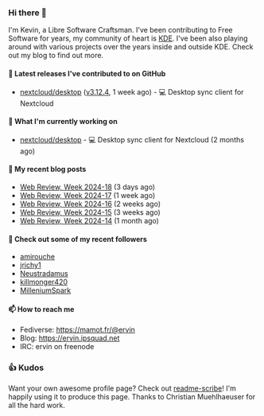 ### Hi there 👋

I'm Kevin, a Libre Software Craftsman. I've been contributing to Free Software for years,
my community of heart is [KDE](https://kde.org). I've been also playing around with various
projects over the years inside and outside KDE. Check out my blog to find out more.

#### 🔭 Latest releases I've contributed to on GitHub

- [nextcloud/desktop](https://github.com/nextcloud/desktop) ([v3.12.4](https://github.com/nextcloud/desktop/releases/tag/v3.12.4), 1 week ago) - 💻 Desktop sync client for Nextcloud

#### 🌱 What I'm currently working on

- [nextcloud/desktop](https://github.com/nextcloud/desktop) - 💻 Desktop sync client for Nextcloud (2 months ago)

#### 📜 My recent blog posts

- [Web Review, Week 2024-18](https://ervin.ipsquad.net/blog/2024/05/03/web-review-week-2024-18/) (3 days ago)
- [Web Review, Week 2024-17](https://ervin.ipsquad.net/blog/2024/04/26/web-review-week-2024-17/) (1 week ago)
- [Web Review, Week 2024-16](https://ervin.ipsquad.net/blog/2024/04/19/web-review-week-2024-16/) (2 weeks ago)
- [Web Review, Week 2024-15](https://ervin.ipsquad.net/blog/2024/04/12/web-review-week-2024-15/) (3 weeks ago)
- [Web Review, Week 2024-14](https://ervin.ipsquad.net/blog/2024/04/05/web-review-week-2024-14/) (1 month ago)

#### 👯 Check out some of my recent followers

- [amirouche](https://github.com/amirouche)
- [jrichy1](https://github.com/jrichy1)
- [Neustradamus](https://github.com/Neustradamus)
- [killmonger420](https://github.com/killmonger420)
- [MilleniumSpark](https://github.com/MilleniumSpark)

#### 📫 How to reach me

- Fediverse: https://mamot.fr/@ervin
- Blog: https://ervin.ipsquad.net
- IRC: ervin on freenode

### 👍 Kudos

Want your own awesome profile page? Check out [readme-scribe](https://github.com/muesli/readme-scribe)!
I'm happily using it to produce this page. Thanks to Christian Muehlhaeuser for all the hard work.

